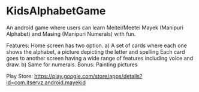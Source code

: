 # KidsAlphabetGame
An android game where users can learn Meitei/Meetei Mayek (Manipuri Alphabet) and Masing (Manipuri Numerals) with fun.

Features:
Home screen has two option. a) A set of cards where each one shows the alphabet, a picture depicting the letter and spelling
Each card goes to another screen having a wide range of features including voice and draw. b) Same for numerals.
Bonus: Painting pictures

Play Store: https://play.google.com/store/apps/details?id=com.itservz.android.mayekid
